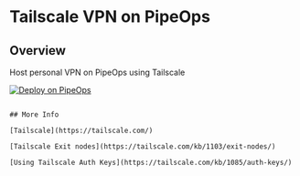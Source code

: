 # Tailscale VPN on PipeOps

## Overview

Host personal VPN on PipeOps using Tailscale

[![Deploy on PipeOps](https://pub-a1fbf367a4cd458487cfa3f29154ac93.r2.dev/Default.png)](#)

 ```

## More Info

[Tailscale](https://tailscale.com/)

[Tailscale Exit nodes](https://tailscale.com/kb/1103/exit-nodes/)

[Using Tailscale Auth Keys](https://tailscale.com/kb/1085/auth-keys/)
